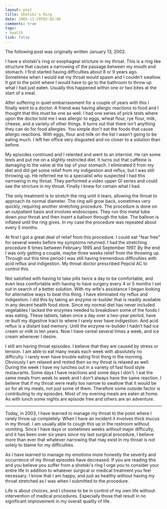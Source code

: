 ```yaml
--- 
layout: post
title: Shotski's Ring
date: 2003-11-29T03:02:00
comments: true
tags:
- health
link: false
---
```

The following post was originally written January 13, 2002.

I have a shotski's ring or esophageal stricture in my throat. This is a ring like structure that causes a narrowing of the passage between my mouth and stomach. I first started having difficulties about 8 or 9 years ago. Sometimes when I would eat my throat would spasm and I couldn't swallow. It got to the point where I would have to go to the bathroom to throw up what I had just eaten. Usually this happened within one or two bites at the start of a meal.

After suffering in quiet embarrassment for a couple of years with this I finally went to a doctor. A friend was having allergic reactions to food and I thought that this must be one as well. I had one series of prick tests where upon the doctor told me I was allergic to eggs, wheat flour, rye flour, milk, cheese, and a variety of other things. It turns out that there isn't anything they can do for food allergies. You simple don't eat the foods that cause allergic reactions. With eggs, flour and milk on the list I wasn't going to be eating much. I left her office very disgusted and no closer to a solution than before.

My episodes continued and I relented and went to an internist. He ran some tests and put me on a slightly restricted diet. It turns out that caffeine is damaging to the valve at the top of your stomach. I eliminated it from my diet and did get some relief from my indigestion and reflux, but I was still throwing up. He referred me to a specialist who suspected I had this narrowing in my throat. They performed a video upper GI series and could see the stricture in my throat. Finally I knew for certain what I had.

The only treatment is to stretch the ring until it tears, allowing the throat to approach its normal diameter. The ring will grow back, sometimes very quickly, requiring another stretching procedure. The procedure is done on an outpatient basis and involves endoscopes. They run this metal tube down your throat and then insert a balloon through the tube. The balloon is inflated until the ring gives. In my case the procedure was repeated about every 5 months.

At first I got a great deal of relief from this procedure. I could eat "fear free" for several weeks before my symptoms returned. I had the stretching procedure 6 times between February 1995 and September 1997. By the end I was only getting a couple, maybe three weeks relief from the throwing up. Through out this time period I was still having tremendous difficulties with acid                                  reflux and indigestion. My throat doctor prescribed Pepcid AC to control this.

Not satisfied with having to take pills twice a day to be comfortable, and even less comfortable with having to have surgery every 4 or 5 months I set out in search of a better solution. With my wife's assistance I began looking for alternative ways to beat this thing. I have eliminated my reflux and indigestion. I did this by taking an enzyme re-builder that is readily available in any decent health food store. Since my normal diet has never included vegetables I lacked the enzymes needed to breakdown some of the foods I was eating. These                                  tablets, taken once a day over a two-year period, have re-built my digestive tract to where I rarely ever have indigestion. And acid reflux is a distant bad memory. Until the enzyme re-builder I hadn't had ice cream or milk in ten years. Now I have cereal several times a week, and ice cream whenever I desire.

I still am having throat episodes. I believe that they are caused by stress or tension. I am able to eat many meals each week with absolutely no difficulty. I rarely ever have trouble eating first thing in the morning. Obviously I am relaxed and rested then so my throat is relaxed as well. During the week I have my lunches out in a variety of fast food style restaurants. Some days I have reactions and some days I don't. I eat the same meals from week to week                                  and I don't always have the same reaction. I believe that if my throat were really too narrow to swallow that it would be so for all my meals, not just some of them. Therefore some outside factor is contributing to my episodes. Most of my evening meals are eaten at home. As with lunch some nights are episode free and others are an adventure.

<hr />Today, in 2003, I have learned to manage my throat to the point where I rarely throw up completely. When I have an incident it involves thick mucus in my throat. I am usually able to cough this up in the restroom without vomiting. Since I have days or sometimes weeks without major difficulty, and it has been over six years since my last surgical procedure, I believe more than ever that whatever narrowing that may exist in my throat is not solely to blame for my difficulties.

As I have learned to manage my emotions more honestly the severity and occurrence of my throat episodes have decreased. If you are reading this and you believe you suffer from a shotski's ring I urge you to consider your entire life in addition to whatever surgical or medical treatment you feel necessary. I know that I am happy, and just as healthy without having my throat stretched as I was when I submitted to the procedure.

Life is about choices, and I choose to be in control of my own life without intervention of medical procedures. Especially those that result in no significant improvement in my overall quality of life.
